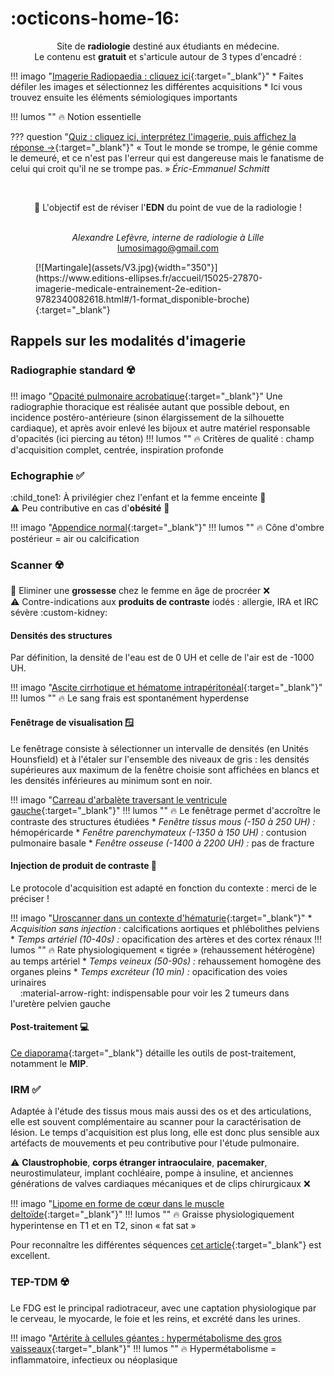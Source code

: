 # :octicons-home-16:

<p style="text-align: center">Site de <strong>radiologie</strong> destiné aux étudiants en médecine.</br>Le contenu est <strong>gratuit</strong> et s'articule autour de 3 types d'encadré :</p>

!!! imago "[Imagerie Radiopaedia : cliquez ici](https://radiopaedia.org/cases/35508/studies/36999?lang=gb){:target="_blank"}"
    * Faites défiler les images et sélectionnez les différentes acquisitions
    * Ici vous trouvez ensuite les éléments sémiologiques importants

!!! lumos ""
    :fire: Notion essentielle
    
??? question "[Quiz : cliquez ici, interprétez l'imagerie, puis affichez la réponse →](https://radiopaedia.org/cases/23526/studies/23629?lang=gb){:target="_blank"}"
    « Tout le monde se trompe, le génie comme le demeuré, et ce n'est pas l'erreur qui est dangereuse mais le fanatisme de celui qui croit qu'il ne se trompe pas. » _Éric-Emmanuel Schmitt_

</br><p style="text-align: center">:dart: L'objectif est de réviser l'**EDN** du point de vue de la radiologie !</br></br></p>

<p style="text-align: center"><i>Alexandre Lefèvre, interne de radiologie à Lille</br></i><a href="mailto:lumosimago@gmail.com">lumosimago@gmail.com</a></br></p>

<figure markdown="span">
  [![Martingale](assets/V3.jpg){width="350"}](https://www.editions-ellipses.fr/accueil/15025-27870-imagerie-medicale-entrainement-2e-edition-9782340082618.html#/1-format_disponible-broche){:target="_blank"}
</figure>


## Rappels sur les modalités d'imagerie

### Radiographie standard :radioactive:

!!! imago "[Opacité pulmonaire acrobatique](https://radiopaedia.org/cases/ed29fb155a607e8bf1f49dd546584bdd/studies/148293?lang=gb){:target="_blank"}"
    Une radiographie thoracique est réalisée autant que possible debout, en incidence postéro-antérieure (sinon élargissement de la silhouette cardiaque), et après avoir enlevé les bijoux et autre matériel responsable d'opacités (ici piercing au téton)
    !!! lumos ""
        :fire: Critères de qualité : champ d'acquisition complet, centrée, inspiration profonde


### Echographie :white_check_mark:

:child_tone1: À privilégier chez l'enfant et la femme enceinte :pregnant_woman:  
:warning: Peu contributive en cas d'**obésité** :hamburger:

!!! imago "[Appendice normal](https://radiopaedia.org/cases/82014/studies/95999){:target="_blank"}"
    !!! lumos ""
        :fire: Cône d'ombre postérieur = air ou calcification 


### Scanner :radioactive:

:pregnant_woman:  Eliminer une **grossesse** chez le femme en âge de procréer :x:   
:warning: Contre-indications aux **produits de contraste** iodés : allergie, IRA et IRC sévère :custom-kidney:

#### Densités des structures

Par définition, la densité de l'eau est de 0 UH et celle de l'air est de -1000 UH.

!!! imago "[Ascite cirrhotique et hématome intrapéritonéal](https://radiopaedia.org/cases/7c94398bb675d7965e8a5cddb401e1f7/studies/147956?lang=gb){:target="_blank"}"
    !!! lumos ""
        :fire: Le sang frais est spontanément hyperdense

#### Fenêtrage de visualisation :window: 

Le fenêtrage consiste à sélectionner un intervalle de densités (en Unités Hounsfield) et à l'étaler sur l'ensemble des niveaux de gris : les densités supérieures aux maximum de la fenêtre choisie sont affichées en blancs et les densités inférieures au minimum sont en noir.

!!! imago "[Carreau d'arbalète traversant le ventricule gauche](https://radiopaedia.org/cases/ace7d18a0adb0952a6e5088e8a10e997/studies/148060?lang=gb){:target="_blank"}"
    !!! lumos ""
        :fire: Le fenêtrage permet d'accroître le contraste des structures étudiées
    * _Fenêtre tissus mous (-150 à 250 UH) :_ hémopéricarde
    * _Fenêtre parenchymateux (-1350 à 150 UH) :_ contusion pulmonaire basale
    * _Fenêtre osseuse (-1400 à 2200 UH) :_ pas de fracture

#### Injection de produit de contraste :syringe:

Le protocole d'acquisition est adapté en fonction du contexte : merci de le préciser !

!!! imago "[Uroscanner dans un contexte d'hématurie](https://radiopaedia.org/cases/186025/studies/148040){:target="_blank"}"
    * _Acquisition sans injection :_ calcifications aortiques et phlébolithes pelviens
    * _Temps artériel (10-40s) :_ opacification des artères et des cortex rénaux
    !!! lumos ""
        :fire: Rate physiologiquement « tigrée » (rehaussement hétérogène) au temps artériel
    * _Temps veineux (50-90s) :_ rehaussement homogène des organes pleins
    * _Temps excréteur (10 min) :_ opacification des voies urinaires   
        &nbsp;&nbsp;&nbsp;&nbsp;:material-arrow-right: indispensable pour voir les 2 tumeurs dans l'uretère pelvien gauche

#### Post-traitement :computer:

[Ce diaporama](https://cerf.radiologie.fr/sites/cerf.radiologie.fr/files/files/enseignement/pdf/07AD%20Post-traitement%20en%20tomodensitom%C3%A9trie.pdf){:target="_blank"} détaille les outils de post-traitement, notamment le **MIP**.


### IRM :white_check_mark:

Adaptée à l'étude des tissus mous mais aussi des os et des articulations, elle est souvent complémentaire au scanner pour la caractérisation de lésion. Le temps d'acquisition est plus long, elle est donc plus sensible aux artéfacts de mouvements et peu contributive pour l'étude pulmonaire.

:warning: **Claustrophobie**, **corps étranger intraoculaire**, **pacemaker**, neurostimulateur, implant cochléaire, pompe à insuline, et anciennes générations de valves cardiaques mécaniques et de clips chirurgicaux :x:

!!! imago "[Lipome en forme de cœur dans le muscle deltoïde](https://radiopaedia.org/cases/96636/studies/116467){:target="_blank"}"
    !!! lumos ""
        :fire: Graisse physiologiquement hyperintense en T1 et en T2, sinon « fat sat »

Pour reconnaître les différentes séquences [cet article](https://iecn2016.wordpress.com/2017/11/19/neuroimagerie-irm-lessentiel-pour-liecn/){:target="_blank"} est excellent.


### TEP-TDM :radioactive:

Le FDG est le principal radiotraceur, avec une captation physiologique par le cerveau, le myocarde, le foie et les reins, et excrété dans les urines.

!!! imago "[Artérite à cellules géantes : hypermétabolisme des gros vaisseaux](https://radiopaedia.org/cases/77501/studies/89659){:target="_blank"}"
    !!! lumos ""
        :fire: Hypermétabolisme = inflammatoire, infectieux ou néoplasique